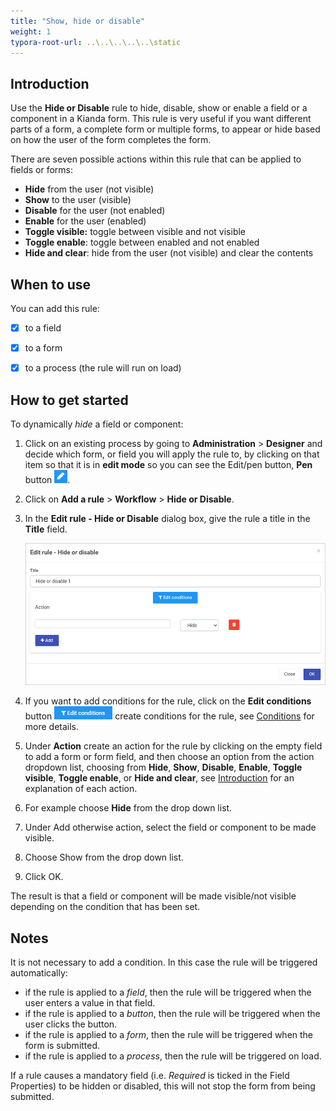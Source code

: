 ```yaml
---
title: "Show, hide or disable"
weight: 1
typora-root-url: ..\..\..\..\..\static
---
```


## Introduction ##

Use the **Hide or Disable** rule to hide, disable, show or enable a field or a component in a Kianda form. This rule is very useful if you want different parts of a form, a complete form or multiple forms, to appear or hide based on how the user of the form completes the form.  

There are seven possible actions within this rule that can be applied to fields or forms:

- **Hide** from the user (not visible)
- **Show** to the user (visible)
- **Disable** for the user (not enabled)
- **Enable** for the user (enabled)
- **Toggle visible:** toggle between visible and not visible
- **Toggle enable**: toggle between enabled and not enabled
- **Hide and clear**: hide from the user (not visible) and clear the contents



## When to use

You can add this rule:
- [x] to a field

- [x] to a form 

- [x] to a process (the rule will run on load)

  

## How to get started

To dynamically *hide* a field or component:

1. Click on an existing process by going to **Administration** > **Designer** and decide which form, or field you will apply the rule to, by clicking on that item so that it is in **edit mode** so you can see the Edit/pen button,  **Pen** button ![Pen button](/images/penicon.png).

2. Click on **Add a rule** > **Workflow** > **Hide or Disable**. 

3. In the **Edit rule - Hide or Disable** dialog box, give the rule a title in the **Title** field.

   ![Edit rule - Hide or Disable dialog box](/../content/docs/hide-or-disable.jpg)

4. If you want to add conditions for the rule, click on the **Edit conditions** button ![Edit conditions button](/images/editconditions.png) create conditions for the rule, see [Conditions](/docs/platform/rules/general/add-conditions/) for more details.

5. Under **Action** create an action for the rule by clicking on the empty field to add a form or form field, and then choose an option from the action dropdown list, choosing from **Hide**, **Show**, **Disable**, **Enable**, **Toggle visible**, **Toggle enable**, or **Hide and clear**, see [Introduction](#introduction) for an explanation of each action.

6. For example choose **Hide** from the drop down list.

7. Under Add otherwise action, select the field or component to be made visible.

8. Choose Show from the drop down list.

9. Click OK.

The result is that a field or component will be made visible/not visible depending on the condition that has been set.

## Notes

It is not necessary to add a condition.  In this case the rule will be triggered automatically:  
- if the rule is applied to a *field*, then the rule will be triggered when the user enters a value in that field.  
- if the rule is applied to a *button*, then the rule will be triggered when the user clicks the button.
- if the rule is applied to a *form*, then the rule will be triggered when the form is submitted.
- if the rule is applied to a *process*, then the rule will be triggered on load.

If a rule causes a mandatory field (i.e. *Required* is ticked in the Field Properties) to be hidden or disabled, this will not stop the form from being submitted.



